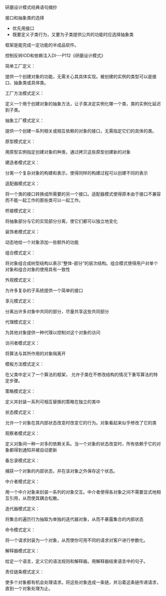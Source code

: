研磨设计模式经典语句摘抄

接口和抽象类的选择
- 优先用接口
- 既要定义子类行为，又要为子类提供公共的功能时应选择抽象类

框架是能完成一定功能的半成品软件。

控制反转IOD和依赖注入DI---P112《研磨设计模式》

简单工厂定义：

提供一个创建对象的功能，无需关心其具体实现。被创建的实例的类型可以是接口、抽象类或具体类。

工厂方法模式定义：

定义一个用于创建对象的抽象方法，让子类决定实例化哪一个类，类的实例化延迟到子类。

抽象工厂模式定义：

提供一个创建一系列相关或相互依赖的对象的接口，无需指定它们的具体的类。

原型模式定义：

用原型实例指定创建对象的种类，通过拷贝这些原型创建新的对象

建造者模式定义：

分离一个复杂对象的构建和表示，使得同样的构建过程可以创建不同的表示

适配器模式定义：

将一个类的接口转换成所需要的另一个接口。适配器模式使得原本由于接口不兼容而不能一起工作的那些类可以一起工作。

桥接模式定义：

将抽象部分与它的实现部分分离，使它们都可以独立地变化

装饰者模式定义：

动态地给一个对象添加一些额外的功能

组合模式定义：

将对象组合成树型结构以表示“整体-部分”的层次结构。组合模式使得用户对单个对象和组合对象的使用具有一致性

外观模式定义：

为许多复杂的子系统提供一个简单的接口

享元模式定义：

分离出许多对象中共同的部分，尽量共享这些共同部分

代理模式定义：

为其他对象提供一种代理以控制对这个对象的访问

访问者模式定义：

将算法与其所作用的对象隔离开

模板方法模式定义：

在父类中定义了一个算法的框架， 允许子类在不修改结构的情况下重写算法的特定步骤。

策略模式定义：

定义并封装一系列可相互替换的策略在独立的类中

状态模式定义：

允许一个对象在其内部状态改变时改变它的行为。对象看起来似乎修改了它的类

观察者模式定义：

定义对象间一种一对多的依赖关系。当一个对象的状态改变时，所有依赖于它的对象都得到通知并被自动更新

备忘录模式定义：

捕获一个对象的内部状态，并在该对象之外保存这个状态。

中介者模式定义：

用一个中介对象来封装一系列的对象交互。中介者使得各对象之间不需要显式地相互引用，从而使其耦合松散。

迭代器模式定义：

将集合的遍历行为抽取为单独的迭代器对象，从而不暴露集合的内部状态

命令模式定义：

将一个请求封装为一个对象，从而使你可用不同的请求对客户进行参数化。

解释器模式定义：

给定一个语言，定义它的语法规则和解释器。用解释器结束语言中的句子。

责任链条模式定义：

使多个对象都有机会处理请求。将这些对象连成一条链，并沿着这条链传递请求，直到一个对象处理为止。





